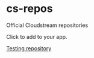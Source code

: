 # cs-repos
Official Cloudstream repositories

Click to add to your app.

[Testing repository](https://cs.repo/?raw.githubusercontent.com/recloudstream/cs-repos/master/test.json)

